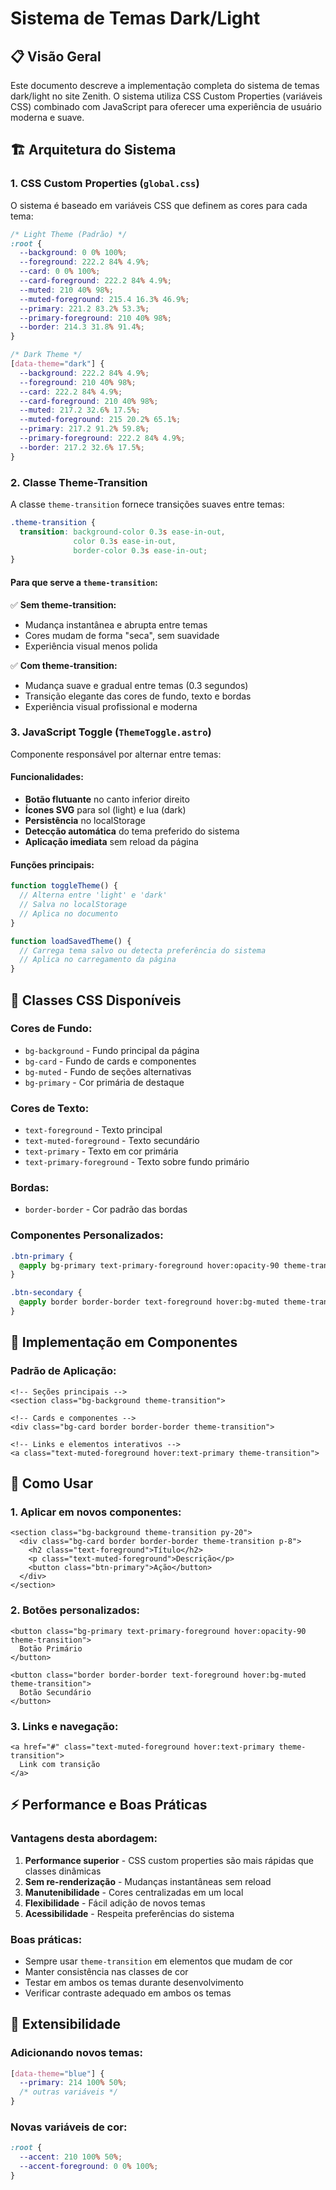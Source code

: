 # Sistema de Temas Dark/Light

## 📋 Visão Geral

Este documento descreve a implementação completa do sistema de temas dark/light no site Zenith. O sistema utiliza CSS Custom Properties (variáveis CSS) combinado com JavaScript para oferecer uma experiência de usuário moderna e suave.

## 🏗️ Arquitetura do Sistema

### **1. CSS Custom Properties (`global.css`)**

O sistema é baseado em variáveis CSS que definem as cores para cada tema:

```css
/* Light Theme (Padrão) */
:root {
  --background: 0 0% 100%;
  --foreground: 222.2 84% 4.9%;
  --card: 0 0% 100%;
  --card-foreground: 222.2 84% 4.9%;
  --muted: 210 40% 98%;
  --muted-foreground: 215.4 16.3% 46.9%;
  --primary: 221.2 83.2% 53.3%;
  --primary-foreground: 210 40% 98%;
  --border: 214.3 31.8% 91.4%;
}

/* Dark Theme */
[data-theme="dark"] {
  --background: 222.2 84% 4.9%;
  --foreground: 210 40% 98%;
  --card: 222.2 84% 4.9%;
  --card-foreground: 210 40% 98%;
  --muted: 217.2 32.6% 17.5%;
  --muted-foreground: 215 20.2% 65.1%;
  --primary: 217.2 91.2% 59.8%;
  --primary-foreground: 222.2 84% 4.9%;
  --border: 217.2 32.6% 17.5%;
}
```

### **2. Classe Theme-Transition**

A classe `theme-transition` fornece transições suaves entre temas:

```css
.theme-transition {
  transition: background-color 0.3s ease-in-out, 
              color 0.3s ease-in-out, 
              border-color 0.3s ease-in-out;
}
```

#### **Para que serve a `theme-transition`:**

✅ **Sem theme-transition:**
- Mudança instantânea e abrupta entre temas
- Cores mudam de forma "seca", sem suavidade
- Experiência visual menos polida

✅ **Com theme-transition:**
- Mudança suave e gradual entre temas (0.3 segundos)
- Transição elegante das cores de fundo, texto e bordas
- Experiência visual profissional e moderna

### **3. JavaScript Toggle (`ThemeToggle.astro`)**

Componente responsável por alternar entre temas:

#### **Funcionalidades:**
- **Botão flutuante** no canto inferior direito
- **Ícones SVG** para sol (light) e lua (dark)
- **Persistência** no localStorage
- **Detecção automática** do tema preferido do sistema
- **Aplicação imediata** sem reload da página

#### **Funções principais:**
```javascript
function toggleTheme() {
  // Alterna entre 'light' e 'dark'
  // Salva no localStorage
  // Aplica no documento
}

function loadSavedTheme() {
  // Carrega tema salvo ou detecta preferência do sistema
  // Aplica no carregamento da página
}
```

## 🎨 Classes CSS Disponíveis

### **Cores de Fundo:**
- `bg-background` - Fundo principal da página
- `bg-card` - Fundo de cards e componentes
- `bg-muted` - Fundo de seções alternativas
- `bg-primary` - Cor primária de destaque

### **Cores de Texto:**
- `text-foreground` - Texto principal
- `text-muted-foreground` - Texto secundário
- `text-primary` - Texto em cor primária
- `text-primary-foreground` - Texto sobre fundo primário

### **Bordas:**
- `border-border` - Cor padrão das bordas

### **Componentes Personalizados:**
```css
.btn-primary {
  @apply bg-primary text-primary-foreground hover:opacity-90 theme-transition;
}

.btn-secondary {
  @apply border border-border text-foreground hover:bg-muted theme-transition;
}
```

## 🔧 Implementação em Componentes

### **Padrão de Aplicação:**

```astro
<!-- Seções principais -->
<section class="bg-background theme-transition">

<!-- Cards e componentes -->
<div class="bg-card border border-border theme-transition">

<!-- Links e elementos interativos -->
<a class="text-muted-foreground hover:text-primary theme-transition">
```

## 🚀 Como Usar

### **1. Aplicar em novos componentes:**
```astro
<section class="bg-background theme-transition py-20">
  <div class="bg-card border border-border theme-transition p-8">
    <h2 class="text-foreground">Título</h2>
    <p class="text-muted-foreground">Descrição</p>
    <button class="btn-primary">Ação</button>
  </div>
</section>
```

### **2. Botões personalizados:**
```astro
<button class="bg-primary text-primary-foreground hover:opacity-90 theme-transition">
  Botão Primário
</button>

<button class="border border-border text-foreground hover:bg-muted theme-transition">
  Botão Secundário
</button>
```

### **3. Links e navegação:**
```astro
<a href="#" class="text-muted-foreground hover:text-primary theme-transition">
  Link com transição
</a>
```

## ⚡ Performance e Boas Práticas

### **Vantagens desta abordagem:**
1. **Performance superior** - CSS custom properties são mais rápidas que classes dinâmicas
2. **Sem re-renderização** - Mudanças instantâneas sem reload
3. **Manutenibilidade** - Cores centralizadas em um local
4. **Flexibilidade** - Fácil adição de novos temas
5. **Acessibilidade** - Respeita preferências do sistema

### **Boas práticas:**
- Sempre usar `theme-transition` em elementos que mudam de cor
- Manter consistência nas classes de cor
- Testar em ambos os temas durante desenvolvimento
- Verificar contraste adequado em ambos os temas

## 🔄 Extensibilidade

### **Adicionando novos temas:**
```css
[data-theme="blue"] {
  --primary: 214 100% 50%;
  /* outras variáveis */
}
```

### **Novas variáveis de cor:**
```css
:root {
  --accent: 210 100% 50%;
  --accent-foreground: 0 0% 100%;
}
```
